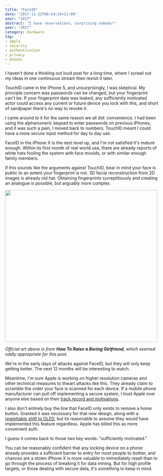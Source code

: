 ```yaml
---
title: "FaceID"
date: "2017-11-22T08:54:24+11:00"
year: "2017"
abstract: "I have reservations, surprising nobody!"
year: "2017"
category: Hardware
tag:
- apple
- security
- authentication
- privacy
- phones
---
```

I haven't done a thinking out loud post for a long time, where I scrawl out my ideas in one continuous stream then revisit it later.

TouchID came in the iPhone 5, and unsurprisingly, I was skeptical. My principle concern was passwords can be changed, but your fingerprint can't be. If your fingerprint data was leaked, any sufficiently motivated actor could access any current or future device you lock with this, and short of sandpaper there's no way to revoke it.

I came around to it for the same reason we all did: convenience. I had been using the alphanumeric keypad to enter passwords on previous iPhones, and it was such a pain, I moved back to numbers. TouchID meant I could have a more secure input method for day to day use. 

FaceID in the iPhone X is the next level up, and I'm not satisfied it's mature enough. Within its first month of real world use, there are already reports of white hats fooling the system with face moulds, or with similar enough family members. 

If this sounds like the arguments against TouchID, bear in mind your face is public to an extent your fingerprint is not. 3D facial reconstruction from 2D images is already old hat. Obtaining fingerprints surreptitiously and creating an analogue is possible, but arguably more complex.

<p><img src="https://rubenerd.com/files/2017/animu_katou_megumi_saenai_heroine_no_sodatekata_drawn_by_misaki_kurehito@1x.jpg" srcset="https://rubenerd.com/files/2017/animu_katou_megumi_saenai_heroine_no_sodatekata_drawn_by_misaki_kurehito@1x.jpg 1x, https://rubenerd.com/files/2017/animu_katou_megumi_saenai_heroine_no_sodatekata_drawn_by_misaki_kurehito@2x.jpg 2x" alt="" style="width:500px" /></p>

<p style="font-style:italic">Official art above is from <strong>How To Raise a Boring Girlfriend</strong>, which seemed oddly appropriate for this post.</p>

We're in the early days of attacks against FaceID, but they will only keep getting better. The next 12 months will be interesting to watch.

Meantime, I'm sure Apple is working on higher resolution cameras and other technical measures to thwart attacks like this. They already claim to scramble the order your face is scanned for each device. If a mobile phone manufacturer can pull off implementing a secure system, I trust Apple over anyone else based on their [track record and motivations].

I also don't entirely buy the line that FaceID only exists to remove a home button. Granted it was necessary for that new design, along with a [regrettable shift to OLED], but its reasonable to assume they would have implemented this feature regardless. Apple has billed this as more convenient auth.

I guess it comes back to those two key words: "sufficiently motivated." 

You can be reasonably confident that any locking device on a phone already provides a sufficient barrier to entry for most people to bother, and chances are a stolen iPhone X is more valuable to immediately resell than to go through the process of breaking it for data mining. But for high profile targets, or those dealing with secure data, it's something to keep in mind.

[track record and motivations]: https://qz.com/1131515/google-collects-android-users-locations-even-when-location-services-are-disabled/
[regrettable shift to OLED]: https://rubenerd.com/oleds-suck/

